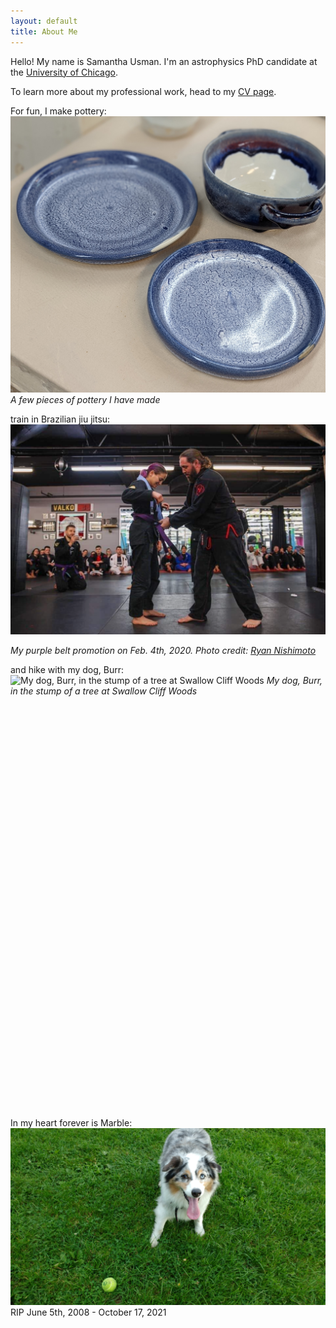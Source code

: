 ```yaml
---
layout: default
title: About Me
---
```


Hello! My name is Samantha Usman. I'm an astrophysics PhD candidate at the [University of Chicago](https://astrophysics.uchicago.edu).

To learn more about my professional work, head to my [CV page](CV.md).

For fun, I make pottery:
![A few pieces of pottery I have made](/assets/img/pottery.jpg)
*A few pieces of pottery I have made*

train in Brazilian jiu jitsu:
![My purple belt promotion on Feb. 4th, 2020. Photo credit: Ryan Nishimoto](/assets/img/bjj.png)

*My purple belt promotion on Feb. 4th, 2020. Photo credit: [Ryan Nishimoto](https://www.instagram.com/nishifoto/)*

and hike with my dog, Burr:
![My dog, Burr, in the stump of a tree at Swallow Cliff Woods](/assets/img/hike_with_burr.jpg)
*My dog, Burr, in the stump of a tree at Swallow Cliff Woods*

<br />
<br />
<br />
<br />
<br />
<br />
<br />
<br />
<br />
<br />
<br />
<br />
<br />
<br />
<br />
<br />
<br />
<br />
<br />
<br />
<br />
<br />
<br />
<br />
<br />
<br />
<br />
<br />
<br />
<br />
<br />
<br />
<br />
<br />
<br />
<br />
<br />
<br />

In my heart forever is Marble:
![Marble](/assets/img/marble.jpg)
RIP June 5th, 2008 - October 17, 2021
